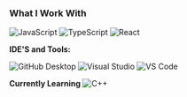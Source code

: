 ### What I Work With
![JavaScript](https://img.shields.io/badge/JavaScript-F7DF1E?style=for-the-badge&logo=javascript&logoColor=black) 
![TypeScript](https://img.shields.io/badge/TypeScript-3178C6?style=for-the-badge&logo=typescript&logoColor=white)
![React](https://img.shields.io/badge/React-61DAFB?style=for-the-badge&logo=react&logoColor=black)

**IDE'S and Tools:**

![GitHub Desktop](https://img.shields.io/badge/GitHub_Desktop-181717?style=for-the-badge&logo=github&logoColor=white) 
![Visual Studio](https://img.shields.io/badge/Visual_Studio-5C2D91?style=for-the-badge&logo=visualstudio&logoColor=white) 
![VS Code](https://img.shields.io/badge/VS_Code-007ACC?style=for-the-badge&logo=visualstudiocode&logoColor=white)

**Currently Learning**
![C++](https://img.shields.io/badge/C++-00599C?style=for-the-badge&logo=cplusplus&logoColor=white) 
